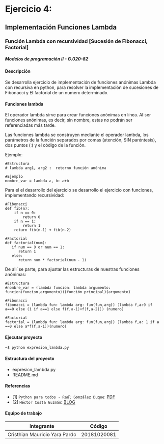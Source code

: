 # Ejercicio 4: 
## Implementación Funciones Lambda
### Función Lambda con recursividad [Sucesión de Fibonacci, Factorial]
##### Modelos de programación II - G.020-82

#### Descripción

Se desarrolla ejercicio de implementación de funciones anónimas Lambda con recursiva en python, para resolver la implementación de sucesiones de Fibonacci y El factorial de un numero determinado.


#### Funciones lambda

El operador lambda sirve para crear funciones anónimas en línea. Al ser funciones anónimas, es decir, sin nombre, estas no podrán ser referenciadas más tarde.

Las funciones lambda se construyen mediante el operador lambda, los parámetros de la función separados por comas (atención, SIN paréntesis), dos puntos (:) y el código de la función.

Ejemplo:
```
#Estructura
# lambda arg1, arg2 :  retorno función anónima

#Ejemplo
nombre_var = lambda a, b: a+b
```

Para el el desarrollo del ejercicio se desarrollo el ejercicio con funciones, implementando recursividad:

```
#Fibonacci
def fib(n):
    if n == 0:
        return 0
    if n == 1:
        return 1
    return fib(n-1) + fib(n-2)

#Factorial
def factorial(num):
   if num == 0 or num == 1:
      return 1
   else:
      return num * factorial(num - 1)
```

De allí se parte, para ajustar las estructuras de nuestras funciones anónimas:

```
#Estructura
#nombre_var = (lambda funcion: lambda argumento: funcion(funcion,argumento))(función principal)(argumento)

#Fibonacci
fibonacci = (lambda fun: lambda arg: fun(fun,arg)) (lambda f,a:0 if a==0 else (1 if a==1 else f(f,a-1)+f(f,a-2))) (numero)

#Factorial
factorial = (lambda fun: lambda arg: fun(fun,arg)) (lambda f,a: 1 if a ==0 else a*f(f,a-1))(numero)
```


#### Ejecutar proyecto
```
~$ python expresion_lambda.py
```


#### Estructura del proyecto
+ expresion_lambda.py
+ README.md


#### Referencias
+ [1] `Python para todos - Raúl González Duque`: [PDF](http://www.utic.edu.py/citil/images/Manuales/Python_para_todos.pdf)
+ [2] `Héctor Costa Guzmán`: [BLOG](https://docs.hektorprofe.net/python/funcionalidades-avanzadas/funciones-lambda/)


#### Equipo de trabajo

Integrante  | Código
------------- | -------------
Cristhian Mauricio Yara Pardo | 20181020081
